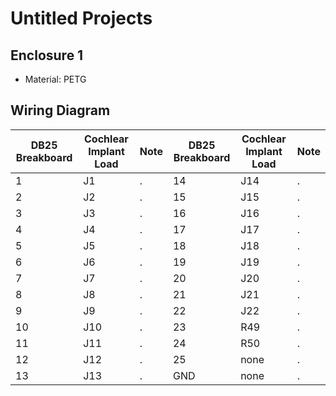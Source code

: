 # Untitled Projects

## Enclosure 1

- Material: PETG

## Wiring Diagram

 | DB25 Breakboard | Cochlear Implant Load | Note | DB25 Breakboard | Cochlear Implant Load | Note |
| ----------- | ----------- | ----------- | ----------- | ----------- | ----------- |
| 1 | J1 | . | 14 | J14 | . |
| 2 | J2 | . | 15 | J15 | . |
| 3 | J3 | . | 16 | J16 | . |
| 4 | J4 | . | 17 | J17 | . |
| 5 | J5 | . | 18 | J18 | . |
| 6 | J6 | . | 19 | J19 | . |
| 7 | J7 | . | 20 | J20 | . |
| 8 | J8 | . | 21 | J21 | . |
| 9 | J9 | . | 22 | J22 | . |
| 10 | J10 | . | 23 | R49 | . |
| 11 | J11 | . | 24 | R50 | . |
| 12 | J12 | . | 25 | none | . |
| 13 | J13 | . | GND | none | . |
